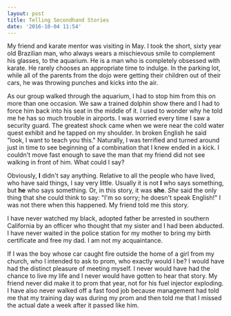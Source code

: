 ```yaml
---
layout: post
title: Telling Secondhand Stories
date: '2016-10-04 11:54'
---
```


My friend and karate mentor was visiting in May. I took the short, sixty year old Brazilian man, who always wears a mischievous smile to complement his glasses, to the aquarium. He is a man who is completely obsessed with karate. He rarely chooses an appropriate time to indulge. In the parking lot, while all of the parents from the dojo were getting their children out of their cars, he was throwing punches and kicks into the air.

As our group walked through the aquarium, I had to stop him from this on more than one occasion. We saw a trained dolphin show there and I had to force him back into his seat in the middle of it. I used to wonder why he told me he has so much trouble in airports. I was worried every time I saw a security guard. The greatest shock came when we were near the cold water quest exhibit and he tapped on my shoulder. In broken English he said "look, I want to teach you this." Naturally, I was terrified and turned around just in time to see beginning of a combination that I knew ended in a kick. I couldn't move fast enough to save the man that my friend did not see walking in front of him. What could I say?

Obviously, **I** didn't say anything. Relative to all the people who have lived, who have said things, I say very little. Usually it is not **I** who says something, but **he** who says something. Or, in this story, it was **she**. *She* said the only thing that she could think to say: "I'm so sorry; he doesn't speak English!" I was not there when this happened. My friend told me this story.

I have never watched my black, adopted father be arrested in southern California by an officer who thought that my sister and I had been abducted. I have never waited in the police station for my mother to bring my birth certificate and free my dad. I am not my acquaintance.

If I was the boy whose car caught fire outside the home of a girl from my church, who I intended to ask to prom, who exactly would I be? I would have had the distinct pleasure of meeting myself. I never would have had the chance to live my life and I never would have gotten to hear that story. My friend never did make it to prom that year, not for his fuel injector exploding. I have also never walked off a fast food job because management had told me that my training day was during my prom and then told me that I missed the actual date a week after it passed like him.
